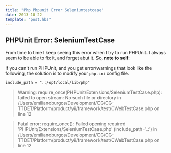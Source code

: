 ```yaml
---
title: "Php Phpunit Error Seleniumtestcase"
date: 2013-10-22
template: "post.hbs"
---
```


## PHPUnit Error: SeleniumTestCase

From time to time I keep seeing this error when I try to run PHPUnit. I always seem to be able to fix it, and forget abut it.
So, **note to self**:

If you can't run PHPUnit, and you get error/warnings that look like the following, the solution is to modify your `php.ini` config file.

```
include_path = ".:/opt/local/lib/php"
```

>Warning: require_once(PHPUnit/Extensions/SeleniumTestCase.php): failed to open stream: No such file or directory in /Users/emilianoburgos/Development/CG/CG-TTDET/Platform/product/yii/framework/test/CWebTestCase.php on line 12

>Fatal error: require_once(): Failed opening required 'PHPUnit/Extensions/SeleniumTestCase.php' (include_path='.:') in /Users/emilianoburgos/Development/CG/CG-TTDET/Platform/product/yii/framework/test/CWebTestCase.php on line 12




